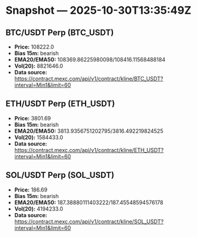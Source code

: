 # Snapshot — 2025-10-30T13:35:49Z

## BTC/USDT Perp (BTC_USDT)
- **Price:** 108222.0
- **Bias 15m:** bearish
- **EMA20/EMA50:** 108369.86225980098/108416.11568488184
- **Vol(20):** 8821646.0
- **Data source:** https://contract.mexc.com/api/v1/contract/kline/BTC_USDT?interval=Min1&limit=60

## ETH/USDT Perp (ETH_USDT)
- **Price:** 3801.69
- **Bias 15m:** bearish
- **EMA20/EMA50:** 3813.9356751202795/3816.492219824525
- **Vol(20):** 1584433.0
- **Data source:** https://contract.mexc.com/api/v1/contract/kline/ETH_USDT?interval=Min1&limit=60

## SOL/USDT Perp (SOL_USDT)
- **Price:** 186.69
- **Bias 15m:** bearish
- **EMA20/EMA50:** 187.38880111403222/187.45548594576178
- **Vol(20):** 4194233.0
- **Data source:** https://contract.mexc.com/api/v1/contract/kline/SOL_USDT?interval=Min1&limit=60
